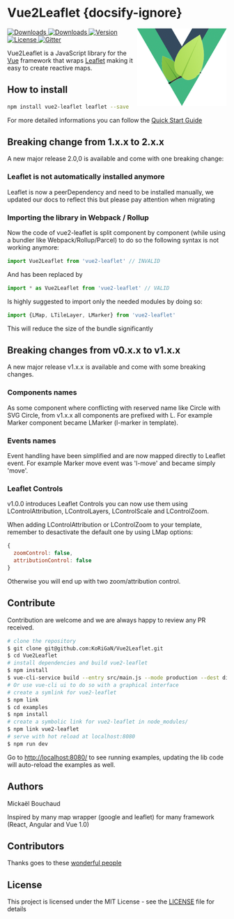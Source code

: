 # Vue2Leaflet {docsify-ignore}

<img align="right" height="178" title="Vue2Leaflet Limit logo" src="./logo.png">

<a href="https://travis-ci.org/KoRiGaN/Vue2Leaflet">
  <img src="https://travis-ci.org/KoRiGaN/Vue2Leaflet.svg?branch=master" alt="Downloads">
</a>
<a href="https://www.npmjs.com/package/vue2-leaflet">
  <img src="https://img.shields.io/npm/dt/vue2-leaflet.svg" alt="Downloads">
</a>
<a href="https://www.npmjs.com/package/vue2-leaflet">
  <img src="https://img.shields.io/npm/v/vue2-leaflet.svg" alt="Version">
</a>
<a href="https://www.npmjs.com/package/vue2-leaflet">
  <img src="https://img.shields.io/npm/l/vue2-leaflet.svg" alt="License">
</a>
<a href="https://gitter.im/Vue2Leaflet/Lobby?utm_source=badge&utm_medium=badge&utm_campaign=pr-badge&utm_content=badge">
  <img src="https://badges.gitter.im/Vue2Leaflet/Lobby.svg" alt="Gitter">
</a>

Vue2Leaflet is a JavaScript library for the [Vue](https://vuejs.org/) framework that wraps [Leaflet](http://leafletjs.com/) making it easy to create reactive maps.

## How to install

``` bash
npm install vue2-leaflet leaflet --save
```

For more detailed informations you can follow the [Quick Start Guide](quickstart.md)

## Breaking change from 1.x.x to 2.x.x

A new major release 2.0,0 is available and come with one breaking change:

### Leaflet is not automatically installed anymore

Leaflet is now a peerDependency and need to be installed manually, we updated our docs to reflect this but please pay attention when migrating

### Importing the library in Webpack / Rollup

Now the code of vue2-leaflet is split component by component (while using a bundler like Webpack/Rollup/Parcel) to do so the following syntax is not working anymore:

```javascript
import Vue2Leaflet from 'vue2-leaflet' // INVALID
```

And has been replaced by

```javascript
import * as Vue2Leaflet from 'vue2-leaflet' // VALID
```

Is highly suggested to import only the needed modules by doing so:

```javascript
import {LMap, LTileLayer, LMarker} from 'vue2-leaflet'
```

This will reduce the size of the bundle significantly

## Breaking changes from v0.x.x to v1.x.x

A new major release v1.x.x is available and come with some breaking changes.

### Components names

As some component where conflicting with reserved name like Circle with SVG Circle, from v1.x.x all components are prefixed with L.
For example Marker component became LMarker (l-marker in template).

### Events names

Event handling have been simplified and are now mapped directly to Leaflet event.
For example Marker move event was 'l-move' and became simply 'move'.

### Leaflet Controls

v1.0.0 introduces Leaflet Controls you can now use them using LControlAttribution, LControlLayers, LControlScale and LControlZoom.

When adding LControlAttribution or LControlZoom to your template, remember to desactivate the default one by using LMap options:

``` js
{
  zoomControl: false,
  attributionControl: false
}
```

Otherwise you will end up with two zoom/attribution control.

## Contribute

Contribution are welcome and we are always happy to review any PR received.

``` bash
# clone the repository
$ git clone git@github.com:KoRiGaN/Vue2Leaflet.git
$ cd Vue2Leaflet
# install dependencies and build vue2-leaflet
$ npm install
$ vue-cli-service build --entry src/main.js --mode production --dest dist --target lib --watch
# Or use vue-cli ui to do so with a graphical interface
# create a symlink for vue2-leaflet
$ npm link
$ cd examples
$ npm install
# create a symbolic link for vue2-leaflet in node_modules/
$ npm link vue2-leaflet
# serve with hot reload at localhost:8080
$ npm run dev
```

Go to <http://localhost:8080/> to see running examples, updating the lib code will auto-reload the examples as well.

## Authors

Mickaël Bouchaud

Inspired by many map wrapper (google and leaflet) for many framework (React, Angular and Vue 1.0)

## Contributors

Thanks goes to these [wonderful people](https://github.com/KoRiGaN/Vue2Leaflet/contributors)

## License

This project is licensed under the MIT License - see the [LICENSE](LICENSE) file for details

